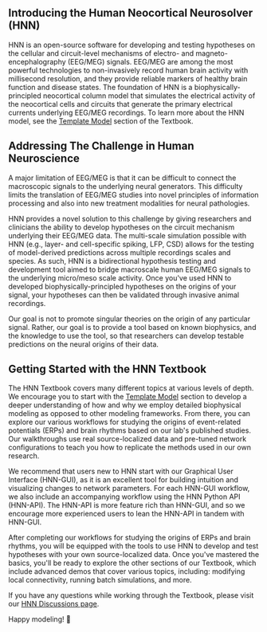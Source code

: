 <!--
# Title: 1.1 Introducing HNN
# Updated: 2025-03-06
#
# Contributors:
    # Dylan Daniels
-->

## Introducing the Human Neocortical Neurosolver (HNN)

HNN is an open-source software for developing and testing hypotheses on the cellular and circuit-level mechanisms of electro- and magneto-encephalography (EEG/MEG) signals. EEG/MEG are among the most powerful technologies to non-invasively record human brain activity with millisecond resolution, and they provide reliable markers of healthy brain function and disease states. The foundation of HNN is a biophysically-principled neocortical column model that simulates the electrical activity of the neocortical cells and circuits that generate the primary electrical currents underlying EEG/MEG recordings. To learn more about the HNN model, see the [Template Model](template_model.html) section of the Textbook. 

## Addressing The Challenge in Human Neuroscience

A major limitation of EEG/MEG is that it can be difficult to connect the macroscopic signals to the underlying neural generators. This difficulty limits the translation of EEG/MEG studies into novel principles of information processing and also into new treatment modalities for neural pathologies.

HNN provides a novel solution to this challenge by giving researchers and clinicians the ability to develop hypotheses on the circuit mechanism underlying their EEG/MEG data. The multi-scale simulation possible with HNN (e.g., layer- and cell-specific spiking, LFP, CSD) allows for the testing of model-derived predictions across multiple recordings scales and species. As such, HNN is a bidirectional hypothesis testing and development tool aimed to bridge macroscale human EEG/MEG signals to the underlying micro/meso scale activity. Once you've used HNN to developed biophysically-principled hypotheses on the origins of your signal, your hypotheses can then be validated through invasive animal recordings. 

Our goal is not to promote singular theories on the origin of any particular signal. Rather, our goal is to provide a tool based on known biophysics, and the knowledge to use the tool, so that researchers can develop testable predictions on the neural origins of their data.

## Getting Started with the HNN Textbook

The HNN Textbook covers many different topics at various levels of depth. We encourage you to start with the [Template Model](template_model.html) section to develop a deeper understanding of how and why we employ detailed biophysical modeling as opposed to other modeling frameworks. From there, you can explore our various workflows for studying the origins of event-related potentials (ERPs) and brain rhythms based on our lab's published studies. Our walkthroughs use real source-localized data and pre-tuned network configurations to teach you how to replicate the methods used in our own research. 

We recommend that users new to HNN start with our Graphical User Interface (HNN-GUI), as it is an excellent tool for building intuition and visualizing changes to network parameters. For each HNN-GUI workflow, we also include an accompanying workflow using the HNN Python API (HNN-API). The HNN-API is more feature rich than HNN-GUI, and so we encourage more experienced users to lean the HNN-API in tandem with HNN-GUI.  

After completing our workflows for studying the origins of ERPs and brain rhythms, you will be equipped with the tools to use HNN to develop and test hypotheses with your own source-localized data. Once you've mastered the basics, you'll be ready to explore the other sections of our Textbook, which include advanced demos that cover various topics, including: modifying local connectivity, running batch simulations, and more. 

If you have any questions while working through the Textbook, please visit our [HNN Discussions page](https://github.com/jonescompneurolab/hnn-core/discussions/categories/general). 

Happy modeling! 🧠